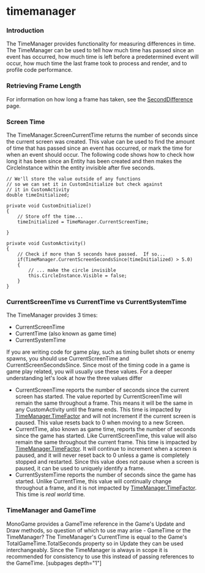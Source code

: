 # timemanager

### Introduction

The TimeManager provides functionality for measuring differences in time. The TimeManager can be used to tell how much time has passed since an event has occurred, how much time is left before a predetermined event will occur, how much time the last frame took to process and render, and to profile code performance.

### Retrieving Frame Length

For information on how long a frame has taken, see the [SecondDifference](../../../../frb/docs/index.php) page.

### Screen Time

The TimeManager.ScreenCurrentTime returns the number of seconds since the current screen was created. This value can be used to find the amount of time that has passed since an event has occurred, or mark the time for when an event should occur. The following code shows how to check how long it has been since an Entity has been created and then makes the CircleInstance within the entity invisible after five seconds.

```
// We'll store the value outside of any functions
// so we can set it in CustomInitialize but check against
// it in CustomActivity
double timeInitialized;

private void CustomInitialize()
{
    // Store off the time...
    timeInitialized = TimeManager.CurrentScreenTime;

}

private void CustomActivity()
{
    // Check if more than 5 seconds have passed.  If so...
    if(TimeManager.CurrentScreenSecondsSince(timeInitialized) > 5.0)
    {
        // ... make the circle invisible
        this.CircleInstance.Visible = false;
    }
}
```

### CurrentScreenTime vs CurrentTime vs CurrentSystemTime

The TimeManager provides 3 times:

* CurrentScreenTime
* CurrentTime (also known as game time)
* CurrentSystemTime

If you are writing code for game play, such as timing bullet shots or enemy spawns, you should use CurrentScreenTime and CurrentScreenSecondsSince. Since most of the timing code in a game is game play related, you will usually use these values. For a deeper understanding let's look at how the three values differ

* CurrentScreenTime reports the number of seconds since the current screen has started. The value reported by CurrentScreenTime will remain the same throughout a frame. This means it will be the same in any CustomActivity until the frame ends. This time is impacted by [TimeManager.TimeFactor](timefactor.md) and will not increment if the current screen is paused. This value resets back to 0 when moving to a new Screen.
* CurrentTime, also known as game time, reports the number of seconds since the game has started. Like CurrentScreenTime, this value will also remain the same throughout the current frame. This time is impacted by [TimeManager.TimeFactor](timefactor.md). It will continue to increment when a screen is paused, and it will never reset back to 0 unless a game is completely stopped and restarted. Since this value does not pause when a screen is paused, it can be used to uniquely identify a frame.
* CurrentSystemTime reports the number of seconds since the game has started. Unlike CurrentTime, this value will continually change throughout a frame, and it is not impacted by [TimeManager.TimeFactor](timefactor.md). This time is _real world_ time.

### TimeManager and GameTime

MonoGame provides a GameTime reference in the Game's Update and Draw methods, so question of which to use may arise - GameTime or the TimeManager? The TimeManager's CurrentTime is equal to the Game's TotalGameTime.TotalSeconds property so in Update they can be used interchangeably. Since the TimeManager is always in scope it is recommended for consistency to use this instead of passing references to the GameTime. \[subpages depth="1"]

###
